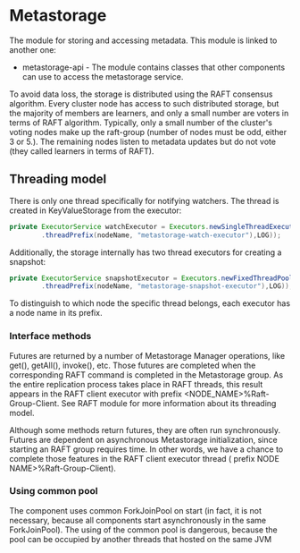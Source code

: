 # Metastorage

The module for storing and accessing metadata. This module is linked to another one:

- metastorage-api - The module contains classes that other components can use to access the metastorage service.

To avoid data loss, the storage is distributed using the RAFT consensus algorithm. Every cluster node has access to such distributed
storage, but the majority of members are learners, and only a small number are voters in terms of RAFT algorithm. Typically, only a small
number of the cluster's voting nodes make up the raft-group (number of nodes must be odd, either 3 or 5.). The remaining nodes listen to
metadata updates but do not vote (they called learners in terms of RAFT).

## Threading model

There is only one thread specifically for notifying watchers. The thread is created in KeyValueStorage from the executor:

```java
private ExecutorService watchExecutor = Executors.newSingleThreadExecutor(new NamedThreadFactory(NamedThreadFactory
        .threadPrefix(nodeName, "metastorage-watch-executor"),LOG));
```

Additionally, the storage internally has two thread executors for creating a snapshot:

```java
private ExecutorService snapshotExecutor = Executors.newFixedThreadPool(2,new NamedThreadFactory(NamedThreadFactory
        .threadPrefix(nodeName, "metastorage-snapshot-executor"),LOG));
```

To distinguish to which node the specific thread belongs, each executor has a node name in its prefix.

### Interface methods

Futures are returned by a number of Metastorage Manager operations, like get(), getAll(), invoke(), etc. Those futures are completed when
the corresponding RAFT command is completed in the Metastorage group. As the entire replication process takes place in RAFT threads, this
result appears in the RAFT client executor with prefix <NODE_NAME>%Raft-Group-Client. See RAFT module for more information about its
threading model.

Although some methods return futures, they are often run synchronously. Futures are dependent on asynchronous Metastorage initialization,
since starting an RAFT group requires time. In other words, we have a chance to complete those features in the RAFT client executor thread (
prefix NODE NAME>%Raft-Group-Client).

### Using common pool

The component uses common ForkJoinPool on start (in fact, it is not necessary, because all components start asynchronously in the same
ForkJoinPool). The using of the common pool is dangerous, because the pool can be occupied by another threads that hosted on the same JVM 
